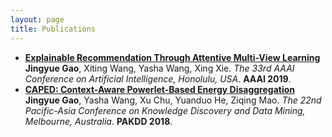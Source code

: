 ```yaml
---
layout: page
title: Publications
---
```


- **[Explainable Recommendation Through Attentive Multi-View Learning](https://www.microsoft.com/en-us/research/uploads/prod/2018/10/exrec-aaai-camera-ready.pdf)**  
  **Jingyue Gao**, Xiting Wang, Yasha Wang, Xing Xie. *The 33rd AAAI Conference on Artificial Intelligence, Honolulu, USA*. **AAAI 2019**.
- **[CAPED: Context-Aware Powerlet-Based Energy Disaggregation](https://link.springer.com/chapter/10.1007/978-3-319-93034-3_19)**  
  **Jingyue Gao**, Yasha Wang, Xu Chu, Yuanduo He, Ziqing Mao. *The 22nd Pacific-Asia Conference on Knowledge Discovery and Data Mining, Melbourne, Australia*. **PAKDD 2018**.
